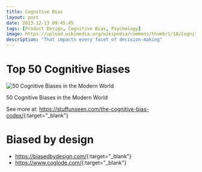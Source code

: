 ```yaml
---
title: Cognitive Bias
layout: post
date: 2023-12-13 09:45:45
tags: [Product Design, Cognitive Bias, Psychology]
image: https://upload.wikimedia.org/wikipedia/commons/thumb/1/18/Cognitive_Bias_Codex_-_180%2B_biases%2C_designed_by_John_Manoogian_III_%28jm3%29.jpg/1200px-Cognitive_Bias_Codex_-_180%2B_biases%2C_designed_by_John_Manoogian_III_%28jm3%29.jpg
description: "That impacts every facet of decision-making"
---
```


# Top 50 Cognitive Biases
![50 Cognitive Biases in the Modern World](https://www.visualcapitalist.com/wp-content/uploads/2020/02/50-cognitive-biases-2.png)
<figcaption>50 Cognitive Biases in the Modern World</figcaption>

See more at: <https://stuffunseen.com/the-cognitive-bias-codex/>{:target="_blank"}

# Biased by design
- <https://biasedbydesign.com/>{:target="_blank"}
- <https://www.coglode.com/>{:target="_blank"}